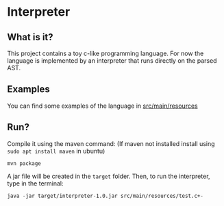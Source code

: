 # Interpreter

## What is it?
This project contains a toy c-like programming language. 
For now the language is implemented by an interpreter that runs directly on the parsed AST.

## Examples 
You can find some examples of the language in [src/main/resources](https://github.com/bamless/interpreter/tree/master/src/main/resources)

## Run?
Compile it using the maven command: (If maven not installed install using `sudo apt install maven` in ubuntu)
```
mvn package
```
A jar file will be created in the `target` folder. Then, to run the interpreter, type in the terminal:
```
java -jar target/interpreter-1.0.jar src/main/resources/test.c+-
``` 
